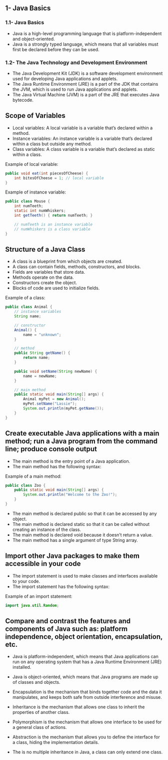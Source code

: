 ## 1- Java Basics

### 1.1- Java Basics
- Java is a high-level programming language that is platform-independent and object-oriented.
- Java is a strongly typed language, which means that all variables must first be declared before they can be used.

### 1.2- The Java Technology and Development Environment
- The Java Development Kit (JDK) is a software development environment used for developing Java applications and applets.
- The Java Runtime Environment (JRE) is a part of the JDK that contains the JVM, which is used to run Java applications and applets.
- The Java Virtual Machine (JVM) is a part of the JRE that executes Java bytecode.

## Scope of Variables

- Local variables: A local variable is a variable that’s declared within a method.
- Instance variables: An instance variable is a variable that’s declared within a class but outside any method.
- Class variables: A class variable is a variable that’s declared as static within a class.

Example of local variable:
```java
public void eat(int piecesOfCheese) {
    int bitesOfCheese = 1; // local variable
}
```
Example of instance variable:
```java
public class Mouse {
    int numTeeth;
    static int numWhiskers;
    int getTeeth() { return numTeeth; }

    // numTeeth is an instance variable
    // numWhiskers is a class variable
}
```

## Structure of a Java Class

- A class is a blueprint from which objects are created.
- A class can contain fields, methods, constructors, and blocks.
- Fields are variables that store data.
- Methods operate on the data.
- Constructors create the object.
- Blocks of code are used to initialize fields.

Example of a class:
```java
public class Animal {
    // instance variables
    String name;

    // constructor
    Animal() {
        name = "unknown";
    }

    // method 
    public String getName() {
        return name;
    }

    public void setName(String newName) {
        name = newName;
    }

    // main method 
    public static void main(String[] args) {
        Animal myPet = new Animal();
        myPet.setName("Lassie");
        System.out.println(myPet.getName());
    }
}
```

## Create executable Java applications with a main method; run a Java program from the command line; produce console output

- The main method is the entry point of a Java application.
- The main method has the following syntax:

Example of a main method:
```java
public class Zoo {
    public static void main(String[] args) {
        System.out.println("Welcome to the Zoo!");
    }
}
```

- The main method is declared public so that it can be accessed by any object.
- The main method is declared static so that it can be called without creating an instance of the class.
- The main method is declared void because it doesn’t return a value.
- The main method has a single argument of type String array.

## Import other Java packages to make them accessible in your code

- The import statement is used to make classes and interfaces available to your code.
- The import statement has the following syntax:

Example of an import statement:
```java
import java.util.Random;
```

## Compare and contrast the features and components of Java such as: platform independence, object orientation, encapsulation, etc.

- Java is platform-independent, which means that Java applications can run on any operating system that has a Java Runtime Environment (JRE) installed.

- Java is object-oriented, which means that Java programs are made up of classes and objects.

- Encapsulation is the mechanism that binds together code and the data it manipulates, and keeps both safe from outside interference and misuse.

- Inheritance is the mechanism that allows one class to inherit the properties of another class.

- Polymorphism is the mechanism that allows one interface to be used for a general class of actions.

- Abstraction is the mechanism that allows you to define the interface for a class, hiding the implementation details.

- The is no multiple inheritance in Java, a class can only extend one class.


